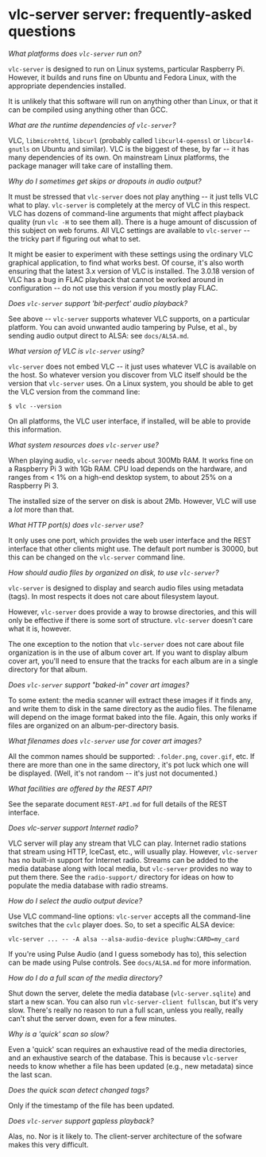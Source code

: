 # vlc-server server: frequently-asked questions

_What platforms does `vlc-server` run on?_

`vlc-server` is designed to run on Linux systems, particular Raspberry Pi.
However, it builds and runs fine on Ubuntu and Fedora Linux, with the
appropriate dependencies installed.

It is unlikely that this software will run on anything other than Linux, or
that it can be compiled using anything other than GCC.


_What are the runtime dependencies of `vlc-server`?_

VLC, `libmicrohttd`, `libcurl` (probably called `libcurl4-openssl` or
`libcurl4-gnutls` on Ubuntu and similar). VLC is the biggest of these, by far
-- it has many dependencies of its own. On mainstream Linux platforms, the
package manager will take care of installing them.


_Why do I sometimes get skips or dropouts in audio output?_

It must be stressed that `vlc-server` does not play anything -- it just tells
VLC what to play. `vlc-server` is completely at the mercy of VLC in this
respect. VLC has dozens of command-line arguments that might affect playback
quality (run `vlc -H` to see them all). There is a huge amount of discussion of
this subject on web forums. All VLC settings are available to `vlc-server` --
the tricky part if figuring out what to set.

It might be easier to experiment with these settings using the ordinary VLC
graphical application, to find what works best. Of course, it's also worth
ensuring that the latest 3.x version of VLC is installed.  The 3.0.18 version
of VLC has a bug in FLAC playback that cannot be worked around in configuration
-- do not use this version if you mostly play FLAC.

_Does `vlc-server` support 'bit-perfect' audio playback?_

See above -- `vlc-server` supports whatever VLC supports, on a particular
platform. You can avoid unwanted audio tampering by Pulse, et al., by sending
audio output direct to ALSA: see `docs/ALSA.md`.


_What version of VLC is `vlc-server` using?_

`vlc-server` does not embed VLC -- it just uses whatever VLC is available on
the host. So whatever version you discover from VLC itself should be the
version that `vlc-server` uses.  On a Linux system, you should be able to get
the VLC version from the command line:

    $ vlc --version

On all platforms, the VLC user interface, if installed, will be able to provide
this information.


_What system resources does `vlc-server` use?_

When playing audio, `vlc-server` needs about 300Mb RAM. It works fine on a
Raspberry Pi 3 with 1Gb RAM. CPU load depends on the hardware, and ranges from
< 1% on a high-end desktop system, to about 25% on a Raspberry Pi 3.

The installed size of the server on disk is about 2Mb. However, VLC will use a
_lot_ more than that.


_What HTTP port(s) does `vlc-server` use?_

It only uses one port, which provides the web user interface and the REST
interface that other clients might use. The default port number is 30000, but
this can be changed on the `vlc-server` command line.


_How should audio files by organized on disk, to use `vlc-server`?_

`vlc-server` is designed to display and search audio files using metadata
(tags). In most respects it does not care about filesystem layout.

However, `vlc-server` does provide a way to browse directories, and this will
only be effective if there is some sort of structure.  `vlc-server` doesn't
care what it is, however.

The one exception to the notion that `vlc-server` does not care about file
organization is in the use of album cover art.  If you want to display album
cover art, you'll need to ensure that the tracks for each album are in a single
directory for that album. 


_Does `vlc-server` support "baked-in" cover art images?_

To some extent: the media scanner will extract these images if it finds any,
and write them to disk in the same directory as the audio files. The filename
will depend on the image format baked into the file. Again, this only works if
files are organized on an album-per-directory basis.


_What filenames does `vlc-server` use for cover art images?_

All the common names should be supported: `.folder.png`, `cover.gif`, etc. If
there are more than one in the same directory, it's pot luck which one will be
displayed. (Well, it's not random -- it's just not documented.)


_What facilities are offered by the REST API?_

See the separate document `REST-API.md` for full details of the REST interface.


_Does vlc-server support Internet radio?_

VLC server will play any stream that VLC can play. Internet radio stations that
stream using HTTP, IceCast, etc., will usually play. However, `vlc-server` has
no built-in support for Internet radio. Streams can be added to the media
database along with local media, but `vlc-server` provides no way to put them
there. See the `radio-support/` directory for ideas on how to populate the
media database with radio streams.


_How do I select the audio output device?_

Use VLC command-line options: `vlc-server` accepts all the command-line
switches that the `cvlc` player does. So, to set a specific ALSA device:

    vlc-server ... -- -A alsa --alsa-audio-device plughw:CARD=my_card

If you're using Pulse Audio (and I guess somebody has to), this selection can
be made using Pulse controls. See `docs/ALSA.md` for more information.


_How do I do a full scan of the media directory?_

Shut down the server, delete the media database (`vlc-server.sqlite`) and start
a new scan. You can also run `vlc-server-client fullscan`, but it's very slow.
There's really no reason to run a full scan, unless you really, really can't
shut the server down, even for a few minutes. 

_Why is a 'quick' scan so slow?_ 

Even a 'quick' scan requires an exhaustive read of the media directories, and
an exhaustive search of the database. This is because `vlc-server` needs to
know whether a file has been updated (e.g., new metadata) since the last scan. 


_Does the quick scan detect changed tags?_

Only if the timestamp of the file has been updated.


_Does `vlc-server` support gapless playback?_

Alas, no. Nor is it likely to. The client-server architecture of the sofware
makes this very difficult.


